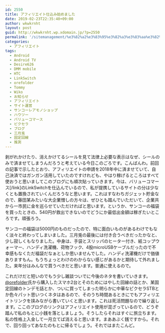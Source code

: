 ```yaml
---
id: 2550
title: アフィリエイト仕込み始めました
date: 2019-02-23T22:35:40+09:00
author: wkwkrnht
layout: post
guid: http://wkwkrnht.wp.xdomain.jp/?p=2550
permalink: '/sitemanagement/%e3%82%a2%e3%83%95%e3%82%a3%e3%83%aa%e3%82%a8%e3%82%a4%e3%83%88/2550/'
categories:
  - アフィリエイト
tags:
  - Android
  - Android TV
  - Desire626
  - DMM mobile
  - HTC
  - LinkSwitch
  - orefolder
  - Tommy
  - Wiko
  - お知らせ
  - アフィリエイト
  - サイト運営
  - サンコーレアモノショップ
  - ハウツー
  - バリューコマース
  - ピクセラ
  - ブログ
  - 三月兎
  - 固定回線
  - 推測
---
```

剥がれかけたり、消えかけてるシールを見て法律上必要な表示はなぜ、シールのみで済ませてしまうんだろうと考えている今日このごろです。こんばんわ。前回の記事で示したとおり、アフィリエイトの申請を2018年中に済ませていて、自己決済ではガンガン活用していたのですけれども、やはり稼げるところはすべて使おうと思いましてこのブログにも順次貼っていきます。今は、<a href="https://www.valuecommerce.ne.jp" title="" target="_blank" rel="noopener"></a>バリューコマース[/link]のLinkSwitchを仕込んでいるので、私が提携しているサイトの分は少なくとも置換されていくんだろうなと思います。これはすなわちガジェット貯金なので、藤田某みたいな大企業憎しの方々は、ぜひとも踏んでいただいて、企業共から一市民に金を巡らせていただければと思います。というか、サンコーの福袋を買ったときの、540円が救出できないのでどうにか最低出金額は稼ぎたいところです。頑張ろう。

サンコーの福袋は5000円のものだったので、特に面白いものがあるわけでもなく淡々と終わってしまいました。三月兎の最後には付き合うべきだったかなと、少し寂しくもなりました。中身は、手袋とスリッパのヒーター付き、紙コップウォーマー、ハンディ洗濯機、荷物フック、4股microUSBケーブルだったので不幸感もなくただ福袋だなぁとしか思いませんでした。ハンディ洗濯機だけで価値ありますもん。もうちょっとわけのわからない感じがあるかと期待して外れました。来年分はみんなで買うべきだと思います。普通に使えるので。

これだけだと短いのでもう少し雑談ついでに今後のネタを書いていきます。<a href="http://twitter.com/orefolder" target="_blank" rel="noopener nofollow">@orefolder</a>氏から購入したスマホ2台とそのためにはやした回線の話とか、某固定回線のトンデモ話とか、ついに買ってしまった明らかに中華なピクセラSTBとか色々パット思いつくネタはあるので、そのうち時間あるときにでもアフィリエイトリンクを挟みながら書いていくと思います。これは死活問題なので繰り返します。ここのブログのリンクはアフィリエイト使用が混ざっているので、どうぞ踏んで私のもとに小銭を落としましょう。そうしたらそれはすぐに旅立ちます。私の性格上入金して一月立てば消えると思います。まああぶく銭ですから。それで、回り回ってあなたのもとに帰るでしょう。それではまたこんど。